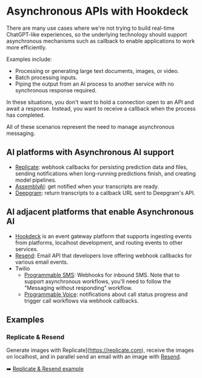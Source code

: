 # Asynchronous APIs with Hookdeck

There are many use cases where we're not trying to build real-time ChatGPT-like experiences, so the underlying technology should support asynchronous mechanisms such as callback to enable applications to work more efficiently. 

Examples include:

- Processing or generating large text documents, images, or video.
- Batch processing inputs.
- Piping the output from an AI process to another service with no synchronous response required.

In these situations, you don't want to hold a connection open to an API and await a response. Instead, you want to receive a callback when the process has completed.

All of these scenarios represent the need to manage asynchronous messaging.

## AI platforms with Asynchronous AI support

- [Replicate](https://replicate.com/docs/webhooks?ref=github-asynchronous-ai): webhook callbacks for persisting prediction data and files, sending notifications when long-running predictions finish, and creating model pipelines.
- [AssemblyAI](https://www.assemblyai.com/docs/getting-started/webhooks?ref=github-asynchronous-ai): get notified when your transcripts are ready.
- [Deepgram](https://developers.deepgram.com/docs/using-callbacks-to-return-transcripts-to-your-server#what-is-a-webhook?ref=github-asynchronous-ai): return transcripts to a callback URL sent to Deepgram's API.

## AI adjacent platforms that enable Asynchronous AI

- [Hookdeck](https://hookdeck.com?ref=github-asynchronous-ai) is an event gateway platform that supports ingesting events from platforms, localhost development, and routing events to other services.
- [Resend](https://resend.com/docs/dashboard/webhooks/introduction?ref=github-asynchronous-ai): Email API that developers love offering webhook callbacks for various email events.
- Twilio
  - [Programmable SMS](https://www.twilio.com/docs/usage/webhooks/messaging-webhooks?ref=github-asynchronous-ai): Webhooks for inbound SMS. Note that to support asynchronous workflows, you'll need to follow the "Messaging without responding" workflow.
  - [Programmable Voice](https://www.twilio.com/docs/usage/webhooks/voice-webhooks?ref=github-asynchronous-ai): notifications about call status progress and trigger call workflows via webhook callbacks.

## Examples

### Replicate & Resend

Generate images with Replicate](https://replicate.com), receive the images on localhost, and in parallel send an email with an image with [Resend](https://resend.com).

➡️ [Replicate & Resend example](examples/replicate-resend/)
